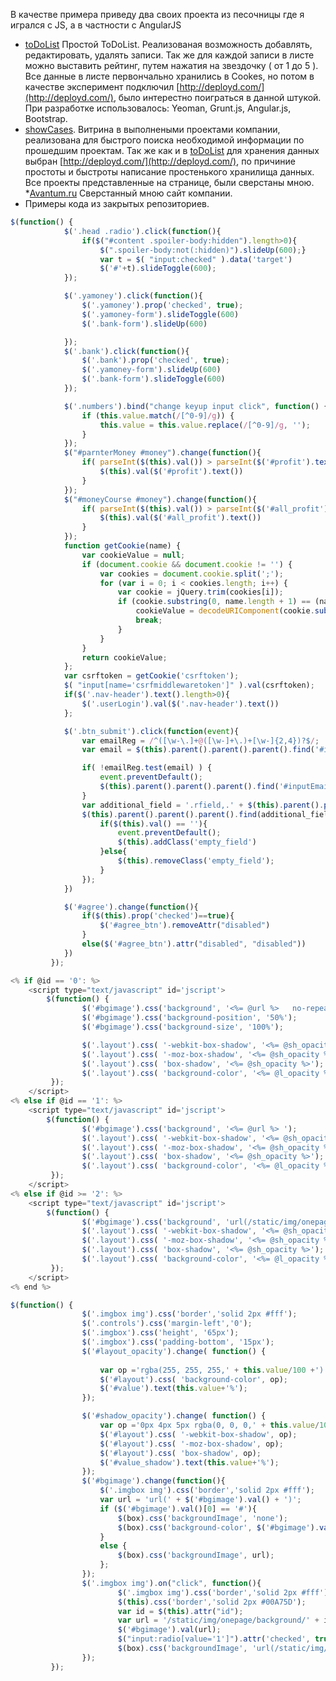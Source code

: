 
В качестве примера приведу два своих проекта из песочницы где я игрался с JS, а в частности с AngularJS
* [toDoList](https://github.com/Nigorro/ToDoList ) Простой ToDoList. Реализованая возможность добавлять, редактировать, удалять записи. Так же для каждой записи в листе можно выставить рейтинг, путем нажатия на звездочку ( от 1 до 5 ). Все данные в листе первончально хранились в Cookes, но потом в качестве эксперимент подключил [http://deployd.com/](http://deployd.com/), было интерестно поиграться в данной штукой. При разработке использовалось: Yeoman, Grunt.js, Angular.js, Bootstrap. 
* [showCases](https://github.com/Nigorro/showcases). Витрина в выполнеными проектами компании, реализована для  быстрого поиска необходимой информации по прошедшим проектам. Так же как и  в [toDoList](https://github.com/Nigorro/ToDoList ) для хранения данных выбран [http://deployd.com/](http://deployd.com/), по причиние простоты и быстроты написание простенького  хранилища  данных. Все проекты представленные на странице, были сверстаны мною.
*[Avantum.ru](http://avantum.ru/) Сверстанный мною сайт компании.
* Примеры кода из закрытых репозиториев.
``` js
$(function() {
			$('.head .radio').click(function(){
			    if($("#content .spoiler-body:hidden").length>0){
					$(".spoiler-body:not(:hidden)").slideUp(600);}
					var t = $( "input:checked" ).data('target')	
					$('#'+t).slideToggle(600);
			});

			$('.yamoney').click(function(){
				$('.yamoney').prop('checked', true);
				$('.yamoney-form').slideToggle(600)
				$('.bank-form').slideUp(600)

			});
			$('.bank').click(function(){
				$('.bank').prop('checked', true);
				$('.yamoney-form').slideUp(600)
				$('.bank-form').slideToggle(600)
			});

			$('.numbers').bind("change keyup input click", function() {
			    if (this.value.match(/[^0-9]/g)) {
			        this.value = this.value.replace(/[^0-9]/g, '');
			    }
			});
			$("#parnterMoney #money").change(function(){ 
			   	if( parseInt($(this).val()) > parseInt($('#profit').text())){
			   		$(this).val($('#profit').text())
			   	}
			});
			$("#moneyСourse #money").change(function(){ 
			   	if( parseInt($(this).val()) > parseInt($('#all_profit').text())){
			   		$(this).val($('#all_profit').text())
			   	}
			});
			function getCookie(name) {
			    var cookieValue = null;
			    if (document.cookie && document.cookie != '') {
			        var cookies = document.cookie.split(';');
			        for (var i = 0; i < cookies.length; i++) {
			            var cookie = jQuery.trim(cookies[i]);
			            if (cookie.substring(0, name.length + 1) == (name + '=')) {
			                cookieValue = decodeURIComponent(cookie.substring(name.length + 1));
			                break;
			            }
			        }
			    }
			    return cookieValue;
			};
			var csrftoken = getCookie('csrftoken');
			$( "input[name='csrfmiddlewaretoken']" ).val(csrftoken);
			if($('.nav-header').text().length>0){
				$('.userLogin').val($('.nav-header').text())
			};

			$('.btn_submit').click(function(event){
				var emailReg = /^([\w-\.]+@([\w-]+\.)+[\w-]{2,4})?$/;
				var email = $(this).parent().parent().parent().find('#inputEmail').val()

				if( !emailReg.test(email) ) {
					event.preventDefault();
					$(this).parent().parent().parent().find('#inputEmail').popover('show')
				}
				var additional_field = '.rfield,.' + $(this).parent().parent().parent().find('input:checked').data('type');
				$(this).parent().parent().parent().find(additional_field).each(function(){
					if($(this).val() == ''){
						event.preventDefault();
						$(this).addClass('empty_field')
					}else{
						$(this).removeClass('empty_field');
					}
				});
			})

			$('#agree').change(function(){
				if($(this).prop('checked')==true){
					$('#agree_btn').removeAttr("disabled")
				}
				else($('#agree_btn').attr("disabled", "disabled"))
			})
         });
```

``` js
<% if @id == '0': %>
	<script type="text/javascript" id='jscript'>
		$(function() { 
				$('#bgimage').css('background', '<%= @url %>   no-repeat fixed');
				$('#bgimage').css('background-position', '50%');
				$('#bgimage').css('background-size', '100%');

				$('.layout').css( '-webkit-box-shadow', '<%= @sh_opacity %>');
                $('.layout').css( '-moz-box-shadow', '<%= @sh_opacity %>');
                $('.layout').css( 'box-shadow', '<%= @sh_opacity %>');
                $('.layout').css( 'background-color', '<%= @l_opacity %>');               
		 });
	</script>
<% else if @id == '1': %>
 	<script type="text/javascript" id='jscript'>
		$(function() {
				$('#bgimage').css('background', '<%= @url %> ');
				$('.layout').css( '-webkit-box-shadow', '<%= @sh_opacity %>');
                $('.layout').css( '-moz-box-shadow', '<%= @sh_opacity %>');
                $('.layout').css( 'box-shadow', '<%= @sh_opacity %>');
                $('.layout').css( 'background-color', '<%= @l_opacity %>');
		 });
	</script>
<% else if @id >= '2': %>
 	<script type="text/javascript" id='jscript'>
		$(function() {
				$('#bgimage').css('background', 'url(/static/img/onepage/background/<%= @id %>.png )');
				$('.layout').css( '-webkit-box-shadow', '<%= @sh_opacity %>');
                $('.layout').css( '-moz-box-shadow', '<%= @sh_opacity %>');
                $('.layout').css( 'box-shadow', '<%= @sh_opacity %>');
                $('.layout').css( 'background-color', '<%= @l_opacity %>'); 
		 });
	</script>
<% end %>

```

``` js 
$(function() {
                $('.imgbox img').css('border','solid 2px #fff');   
                $('.controls').css('margin-left','0');
                $('.imgbox').css('height', '65px');
                $('.imgbox').css('padding-bottom', '15px');
                $('#layout_opacity').change( function() {
                   
                    var op ='rgba(255, 255, 255,' + this.value/100 +')';
                    $('#layout').css( 'background-color', op);
                    $('#value').text(this.value+'%');
                });

                $('#shadow_opacity').change( function() {
                    var op ='0px 4px 5px rgba(0, 0, 0,' + this.value/100 +')';
                    $('#layout').css( '-webkit-box-shadow', op);
                    $('#layout').css( '-moz-box-shadow', op);
                    $('#layout').css( 'box-shadow', op);
                    $('#value_shadow').text(this.value+'%');
                });
                $('#bgimage').change(function(){
                    $('.imgbox img').css('border','solid 2px #fff');
                    var url = 'url(' + $('#bgimage').val() + ')';
                    if ($('#bgimage').val()[0] == '#'){
                        $(box).css('backgroundImage', 'none');
                        $(box).css('background-color', $('#bgimage').val());
                    }
                    else {
                        $(box).css('backgroundImage', url);
                    };
                });
                $('.imgbox img').on("click", function(){
                        $('.imgbox img').css('border','solid 2px #fff');    
                        $(this).css('border','solid 2px #00A75D');
                        var id = $(this).attr("id");
                        var url = '/static/img/onepage/background/' + id + '.png';
                        $('#bgimage').val(url);
                        $("input:radio[value='1']").attr('checked', true);
                        $(box).css('backgroundImage', 'url(/static/img/onepage/background/' + id + '.png)');
                });               
         });
```

